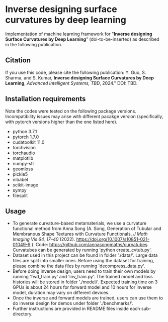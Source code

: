 # Inverse designing surface curvatures by deep learning

Implementation of machine learning framework for "**Inverse designing Surface Curvatures by Deep Learning**" (doi-to-be-inserted) as described in the following publication.

## Citation

If you use this code, please cite the following publication: 
Y. Guo, S. Sharma, and S. Kumar, **Inverse designing Surface Curvatures by Deep Learning**, _Advanced Intelligent Systems, TBD_, 2024." DOI: TBD.

## Installation requirements

Note the codes were tested on the following package versions. Incompatibility issues may arise with different pacakge version (specifically, with pytorch versions higher than the one listed here).

- python 3.7.1  
- pytorch 1.7.0 
- cudatoolkit 11.0
- torchvision
- torchaudio
- matplotlib
- numpy-stl
- geomloss
- pickle5
- nibabel
- scikit-image
- sympy
- filesplit

## Usage

-  To generate curvature-based metamaterials, we use a curvature functional method from Anna Song (A. Song, Generation of Tubular and Membranous Shape Textures with Curvature Functionals, _J Math Imaging Vis 64, 17–40_ (2022). https://doi.org/10.1007/s10851-021-01049-9.). Code: https://github.com/annasongmaths/curvatubes. Curvatubes can be generated by running 'python create_cvtub.py'.
-  Dataset used in this project can be found in folder './data/'. Large data files are split into smaller ones. Before using the dataset for training, please combine the data files by running 'decompress_data.py'.
-  Before doing inverse design, users need to train their own models by running 'fwd_train.py' and 'inv_train.py'. The trained model and loss histories will be stored in folder './model/'. Expected training time on 3 GPUs is about 24 hours for forward model and 10 hours for inverse model, duration may vary on different devices.
-  Once the inverse and forward models are trained, users can use them to do inverse design for demos under folder './benchmarks/'.
-  Further instructions are provided in README files inside each sub-directory.



